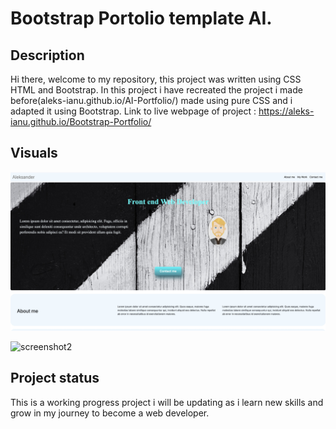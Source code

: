 # Bootstrap Portolio template AI.

## Description

Hi there,
welcome to my repository, this project was written using CSS HTML and Bootstrap.
In this project i have  recreated the project i made before(aleks-ianu.github.io/AI-Portfolio/) made using pure CSS and i adapted it using Bootstrap.
Link to live webpage of project :
https://aleks-ianu.github.io/Bootstrap-Portfolio/


## Visuals
![screenshot 1](images/screenshot1.jpeg)

![screenshot2](images/screenshot2.png)

## Project status

This is a working progress project i will be updating as i learn new skills and grow in my journey to become a web developer.
